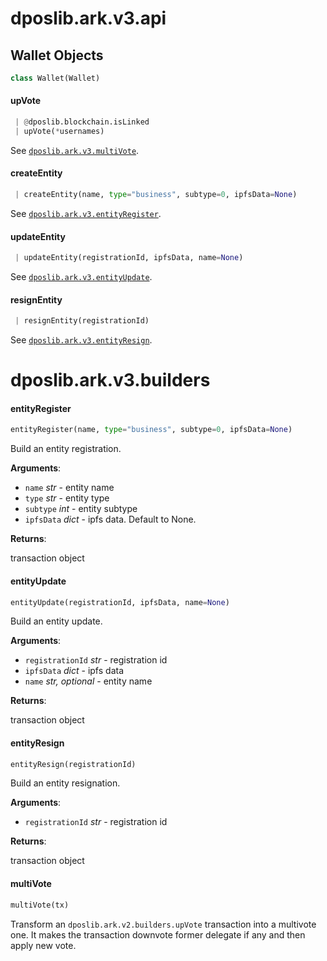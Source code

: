 <a name="dposlib.ark.v3.api"></a>
# dposlib.ark.v3.api

<a name="dposlib.ark.v3.api.Wallet"></a>
## Wallet Objects

```python
class Wallet(Wallet)
```

<a name="dposlib.ark.v3.api.Wallet.upVote"></a>
#### upVote

```python
 | @dposlib.blockchain.isLinked
 | upVote(*usernames)
```

See [`dposlib.ark.v3.multiVote`](v3.md#multivote).

<a name="dposlib.ark.v3.api.Wallet.createEntity"></a>
#### createEntity

```python
 | createEntity(name, type="business", subtype=0, ipfsData=None)
```

See [`dposlib.ark.v3.entityRegister`](v3.md#entityregister).

<a name="dposlib.ark.v3.api.Wallet.updateEntity"></a>
#### updateEntity

```python
 | updateEntity(registrationId, ipfsData, name=None)
```

See [`dposlib.ark.v3.entityUpdate`](v3.md#entityupdate).

<a name="dposlib.ark.v3.api.Wallet.resignEntity"></a>
#### resignEntity

```python
 | resignEntity(registrationId)
```

See [`dposlib.ark.v3.entityResign`](v3.md#entityresign).

<a name="dposlib.ark.v3.builders"></a>
# dposlib.ark.v3.builders

<a name="dposlib.ark.v3.builders.entityRegister"></a>
#### entityRegister

```python
entityRegister(name, type="business", subtype=0, ipfsData=None)
```

Build an entity registration.

**Arguments**:

- `name` _str_ - entity name
- `type` _str_ - entity type
- `subtype` _int_ - entity subtype
- `ipfsData` _dict_ - ipfs data. Default to None.

**Returns**:

  transaction object

<a name="dposlib.ark.v3.builders.entityUpdate"></a>
#### entityUpdate

```python
entityUpdate(registrationId, ipfsData, name=None)
```

Build an entity update.

**Arguments**:

- `registrationId` _str_ - registration id
- `ipfsData` _dict_ - ipfs data
- `name` _str, optional_ - entity name
  

**Returns**:

  transaction object

<a name="dposlib.ark.v3.builders.entityResign"></a>
#### entityResign

```python
entityResign(registrationId)
```

Build an entity resignation.

**Arguments**:

- `registrationId` _str_ - registration id
  

**Returns**:

  transaction object

<a name="dposlib.ark.v3.builders.multiVote"></a>
#### multiVote

```python
multiVote(tx)
```

Transform an `dposlib.ark.v2.builders.upVote` transaction into a multivote
one. It makes the transaction downvote former delegate if any and then
apply new vote.

